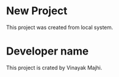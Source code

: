 # New Project 

This project was created from local system.

# Developer name

This project is crated by Vinayak Majhi.